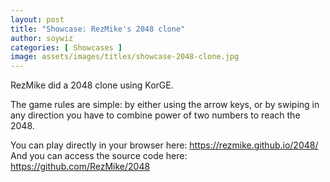 ```yaml
---
layout: post
title: "Showcase: RezMike's 2048 clone"
author: soywiz
categories: [ Showcases ]
image: assets/images/titles/showcase-2048-clone.jpg
---
```


RezMike did a 2048 clone using KorGE.

The game rules are simple: by either using the arrow keys, or by swiping in any direction you have to combine power of two numbers to reach the 2048.

You can play directly in your browser here: <https://rezmike.github.io/2048/>
And you can access the source code here: <https://github.com/RezMike/2048>